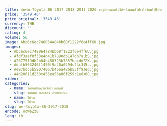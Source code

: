 ```yaml
---
title: สําหรับ Toyota 86 2017 2018 2019 2020 รถอุปกรณ์เสริมไฟหน้าเลนส์โปร่งใสโคมไฟไฟหน้า SHELL Plexiglass
price: '3549.46'
price_original: '3549.46'
currency: THB
discount: ''
rating: 4
volume: 56
image: Abc6c6ec748064a84bb68f1222f6e4ff6U.jpg
images:
  - Abc6c6ec748064a84bb68f1222f6e4ff6U.jpg
  - Afdf3aaf0f33e4d41b7890db147db7a1bS.jpg
  - A2677519db2b04b458323b7857bacdd72X.jpg
  - Adafb563246f1450f9a40a0494c24c345c.jpg
  - Ae97bdc5b58074067b466a48bb53ff93ed.jpg
  - A4d20611d230c455ea56a86f259c1ed368.jpg
video: ''
categories:
  - name: รถยนต์และรถจักรยานยนต์
    slug: รถยนต-และรถจ-กรยานยนต
  - name: ไฟรถ
    slug: ไฟรถ
slug: าหร-toyota-86-2017-2018
encode: ooWeZz8
lang: th
---
```

  
